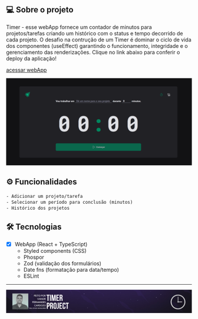 
## 💻 Sobre o projeto

Timer - esse webApp fornece um contador de minutos para projetos/tarefas criando um histórico com o status e tempo decorrido de cada projeto. O desafio na contrução de um Timer é dominar o ciclo de vida dos componentes (useEffect) garantindo o funcionamento, integridade e o gerenciamento das renderizações. Clique no link abaixo para conferir o deploy da aplicação!
<p align="left"><a href="https://vanor-cardozo.github.io/timer-project/">acessar webApp</a></p>


<img alt="funcionamento do app Web" title="web" src="timer_project_web2.gif"/>

## ⚙️ Funcionalidades

    - Adicionar um projeto/tarefa 
    - Selecionar um período para conclusão (minutos)
    - Histórico dos projetos
  
## 🛠 Tecnologias

- [x] WebApp (React + TypeScript)
    - Styled components (CSS)
    - Phospor
    - Zod (validação dos formulários)
    - Date fns (formatação para data/tempo)
    - ESLint
  
---

<div align="center">
    <img alt="Rodapé com imagem e nome do autor Vanor Cardozo" title="eSports" src="banner_readme_timer_project.png"/>
</div>
